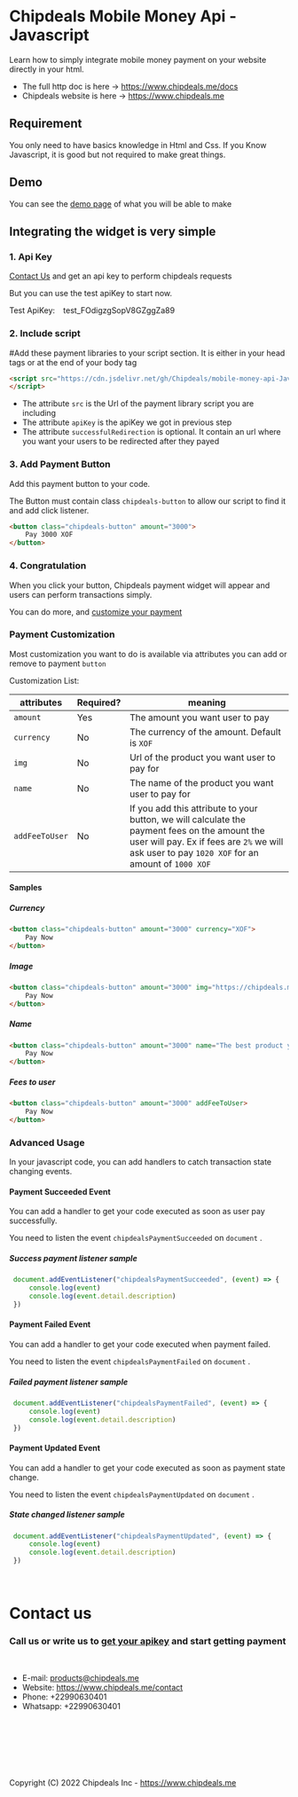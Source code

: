 # Chipdeals Mobile Money Api - Javascript

Learn how to simply integrate mobile money payment on your website directly in your html.

* The full http doc is here -> https://www.chipdeals.me/docs
* Chipdeals website is here -> https://www.chipdeals.me

## Requirement

You only need to have basics knowledge in Html and Css. If you Know Javascript, it is good but not required to make great things.

## Demo

You can see the [demo page](https://rawcdn.githack.com/Chipdeals/mobile-money-api-Javascript/1.3.1/demo/index.html) of what you will be able to make

## Integrating the widget is very simple

### 1. Api Key

[Contact Us](https://www.chipdeals.me/contact) and get an api key to perform chipdeals requests

But you can use the test apiKey to start now.

Test ApiKey: ` ` test_FOdigzgSopV8GZggZa89 ` `

### 2. Include script

#Add these payment libraries to your script section. It is either in your head tags or at the end of your body tag

```html
<script src="https://cdn.jsdelivr.net/gh/Chipdeals/mobile-money-api-Javascript@1.3.1/lib.min.js" apiKey="test_FOdigzgSopV8GZggZa89" successfulRedirection="https://chipdeals.me/mobile-money">
</script>
```

* The attribute ``src`` is the Url of the payment library script you are including
* The attribute ``apiKey`` is the apiKey we got in previous step
* The attribute ``successfulRedirection`` is optional. It contain an url where you want your users to be redirected after they payed

### 3. Add Payment Button

Add this payment button to your code.

The Button must contain class `chipdeals-button` to allow our script to find it and add click listener.

```html
<button class="chipdeals-button" amount="3000">
    Pay 3000 XOF
</button>
```

### 4. Congratulation

When you click your button, Chipdeals payment widget will appear and users can perform transactions simply.

You can do more, and [customize your payment](#customize-payment)

### Payment Customization

Most customization you want to do is available via attributes you can add or remove to payment `button`

Customization List:

|attributes|Required?|meaning|
|---|---|---|
| `amount` | Yes| The amount you want user to pay|
| `currency` | No| The currency of the amount. Default is `XOF` |
| `img` | No| Url of the product you want user to pay for|
| `name` | No| The name of the product you want user to pay for|
| `addFeeToUser` | No| If you add this attribute to your button, we will calculate the payment fees on the amount the user will pay. Ex if fees are `2%` we will ask user to pay `1020 XOF` for an amount of `1000 XOF` |

#### Samples

##### Currency

```html
<button class="chipdeals-button" amount="3000" currency="XOF">
    Pay Now
</button>
```

##### Image

```html
<button class="chipdeals-button" amount="3000" img="https://chipdeals.me/images/icon_chipdeal.png">
    Pay Now
</button>
```

##### Name

```html
<button class="chipdeals-button" amount="3000" name="The best product you can imaginate">
    Pay Now
</button>
```

##### Fees to user

```html
<button class="chipdeals-button" amount="3000" addFeeToUser>
    Pay Now
</button>
```

### Advanced Usage

In your javascript code, you can add handlers to catch transaction state changing events.

#### Payment Succeeded Event

You can add a handler to get your code executed as soon as user pay successfully.

You need to listen the event `chipdealsPaymentSucceeded` on `document` .

##### Success payment listener sample

```javascript
 document.addEventListener("chipdealsPaymentSucceeded", (event) => {
     console.log(event)
     console.log(event.detail.description)
 })
```

#### Payment Failed Event

You can add a handler to get your code executed when payment failed.

You need to listen the event `chipdealsPaymentFailed` on `document` .

##### Failed payment listener sample

```javascript
 document.addEventListener("chipdealsPaymentFailed", (event) => {
     console.log(event)
     console.log(event.detail.description)
 })
```

#### Payment Updated Event

You can add a handler to get your code executed as soon as payment state change.

You need to listen the event `chipdealsPaymentUpdated` on `document` .

##### State changed listener sample

```javascript
 document.addEventListener("chipdealsPaymentUpdated", (event) => {
     console.log(event)
     console.log(event.detail.description)
 })
```


<br/>

# Contact us

### Call us or write us to [get your apikey](https://www.chipdeals.me/contact) and start getting payment

<br/>

- E-mail: products@chipdeals.me
- Website: https://www.chipdeals.me/contact
- Phone: +22990630401
- Whatsapp: +22990630401

<br/>
<br/>
<br/>
<br/>

#
Copyright (C) 2022 Chipdeals Inc - https://www.chipdeals.me

